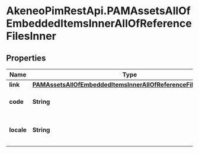 # AkeneoPimRestApi.PAMAssetsAllOfEmbeddedItemsInnerAllOfReferenceFilesInner

## Properties

Name | Type | Description | Notes
------------ | ------------- | ------------- | -------------
**link** | [**PAMAssetsAllOfEmbeddedItemsInnerAllOfReferenceFilesInnerLink**](PAMAssetsAllOfEmbeddedItemsInnerAllOfReferenceFilesInnerLink.md) |  | [optional] 
**code** | **String** | Code of the reference file | [optional] 
**locale** | **String** | Locale code of the reference file | [optional] 



